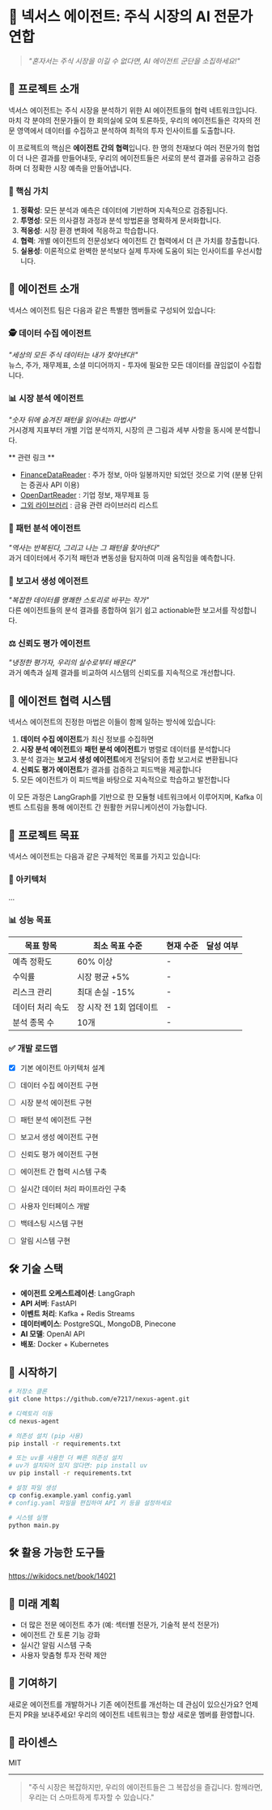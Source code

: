 # 🚀 넥서스 에이전트: 주식 시장의 AI 전문가 연합

> *"혼자서는 주식 시장을 이길 수 없다면, AI 에이전트 군단을 소집하세요!"*

## 🌟 프로젝트 소개

넥서스 에이전트는 주식 시장을 분석하기 위한 AI 에이전트들의 협력 네트워크입니다. 마치 각 분야의 전문가들이 한 회의실에 모여 토론하듯, 우리의 에이전트들은 각자의 전문 영역에서 데이터를 수집하고 분석하여 최적의 투자 인사이트를 도출합니다.

이 프로젝트의 핵심은 **에이전트 간의 협력**입니다. 한 명의 천재보다 여러 전문가의 협업이 더 나은 결과를 만들어내듯, 우리의 에이전트들은 서로의 분석 결과를 공유하고 검증하며 더 정확한 시장 예측을 만들어냅니다.

### 💫 핵심 가치

1. **정확성**: 모든 분석과 예측은 데이터에 기반하며 지속적으로 검증됩니다.
2. **투명성**: 모든 의사결정 과정과 분석 방법론을 명확하게 문서화합니다.
3. **적응성**: 시장 환경 변화에 적응하고 학습합니다.
4. **협력**: 개별 에이전트의 전문성보다 에이전트 간 협력에서 더 큰 가치를 창출합니다.
5. **실용성**: 이론적으로 완벽한 분석보다 실제 투자에 도움이 되는 인사이트를 우선시합니다.

## 🤖 에이전트 소개

넥서스 에이전트 팀은 다음과 같은 특별한 멤버들로 구성되어 있습니다:

### 🕵️ 데이터 수집 에이전트

*"세상의 모든 주식 데이터는 내가 찾아낸다!"*  
뉴스, 주가, 재무제표, 소셜 미디어까지 - 투자에 필요한 모든 데이터를 끊임없이 수집합니다.

### 📊 시장 분석 에이전트

*"숫자 뒤에 숨겨진 패턴을 읽어내는 마법사"*  
거시경제 지표부터 개별 기업 분석까지, 시장의 큰 그림과 세부 사항을 동시에 분석합니다.

** 관련 링크 **
- [FinanceDataReader](https://github.com/FinanceData/FinanceDataReader) : 주가 정보, 아마 일봉까지만 되었던 것으로 기억 (분봉 단위는 증권사 API 이용)
- [OpenDartReader](https://github.com/FinanceData/OpenDartReader) : 기업 정보, 재무제표 등
- [그외 라이브러리](https://wikidocs.net/230305) : 금융 관련 라이브러리 리스트

### 🔮 패턴 분석 에이전트

*"역사는 반복된다, 그리고 나는 그 패턴을 찾아낸다"*  
과거 데이터에서 주기적 패턴과 변동성을 탐지하여 미래 움직임을 예측합니다.

### 📝 보고서 생성 에이전트

*"복잡한 데이터를 명쾌한 스토리로 바꾸는 작가"*  
다른 에이전트들의 분석 결과를 종합하여 읽기 쉽고 actionable한 보고서를 작성합니다.

### ⚖️ 신뢰도 평가 에이전트

*"냉정한 평가자, 우리의 실수로부터 배운다"*  
과거 예측과 실제 결과를 비교하여 시스템의 신뢰도를 지속적으로 개선합니다.

## 🔄 에이전트 협력 시스템

넥서스 에이전트의 진정한 마법은 이들이 함께 일하는 방식에 있습니다:

1. **데이터 수집 에이전트**가 최신 정보를 수집하면
2. **시장 분석 에이전트**와 **패턴 분석 에이전트**가 병렬로 데이터를 분석합니다
3. 분석 결과는 **보고서 생성 에이전트**에게 전달되어 종합 보고서로 변환됩니다
4. **신뢰도 평가 에이전트**가 결과를 검증하고 피드백을 제공합니다
5. 모든 에이전트가 이 피드백을 바탕으로 지속적으로 학습하고 발전합니다

이 모든 과정은 LangGraph를 기반으로 한 모듈형 네트워크에서 이루어지며, Kafka 이벤트 스트림을 통해 에이전트 간 원활한 커뮤니케이션이 가능합니다.

## 🎯 프로젝트 목표

넥서스 에이전트는 다음과 같은 구체적인 목표를 가지고 있습니다:

### 📐 아키텍처
...

### 📊 성능 목표

| 목표 항목 | 최소 목표 수준 | 현재 수준 | 달성 여부 |
|---------|------------|---------|-----------|
| 예측 정확도 | 60% 이상 | - |  |
| 수익률 | 시장 평균 +5% | - |  |
| 리스크 관리 | 최대 손실 -15% | - |  |
| 데이터 처리 속도 | 장 시작 전 1회 업데이트 | - |  |
| 분석 종목 수 | 10개 | - |  |

### ✅ 개발 로드맵

- [x] 기본 에이전트 아키텍처 설계
- [ ] 데이터 수집 에이전트 구현
- [ ] 시장 분석 에이전트 구현
- [ ] 패턴 분석 에이전트 구현
- [ ] 보고서 생성 에이전트 구현
- [ ] 신뢰도 평가 에이전트 구현
- [ ] 에이전트 간 협력 시스템 구축
- [ ] 실시간 데이터 처리 파이프라인 구축
- [ ] 사용자 인터페이스 개발
- [ ] 백테스팅 시스템 구현
- [ ] 알림 시스템 구현


## 🛠️ 기술 스택

- **에이전트 오케스트레이션**: LangGraph
- **API 서버**: FastAPI
- **이벤트 처리**: Kafka + Redis Streams
- **데이터베이스**: PostgreSQL, MongoDB, Pinecone
- **AI 모델**: OpenAI API
- **배포**: Docker + Kubernetes

## 🚀 시작하기

```bash
# 저장소 클론
git clone https://github.com/e7217/nexus-agent.git

# 디렉토리 이동
cd nexus-agent

# 의존성 설치 (pip 사용)
pip install -r requirements.txt

# 또는 uv를 사용한 더 빠른 의존성 설치
# uv가 설치되어 있지 않다면: pip install uv
uv pip install -r requirements.txt

# 설정 파일 생성
cp config.example.yaml config.yaml
# config.yaml 파일을 편집하여 API 키 등을 설정하세요

# 시스템 실행
python main.py
```

## 🛠️ 활용 가능한 도구들
https://wikidocs.net/book/14021

## 🔮 미래 계획

- 더 많은 전문 에이전트 추가 (예: 섹터별 전문가, 기술적 분석 전문가)
- 에이전트 간 토론 기능 강화
- 실시간 알림 시스템 구축
- 사용자 맞춤형 투자 전략 제안

## 🤝 기여하기

새로운 에이전트를 개발하거나 기존 에이전트를 개선하는 데 관심이 있으신가요? 언제든지 PR을 보내주세요! 우리의 에이전트 네트워크는 항상 새로운 멤버를 환영합니다.

## 📜 라이센스

MIT

---

> "주식 시장은 복잡하지만, 우리의 에이전트들은 그 복잡성을 즐깁니다. 함께라면, 우리는 더 스마트하게 투자할 수 있습니다."
